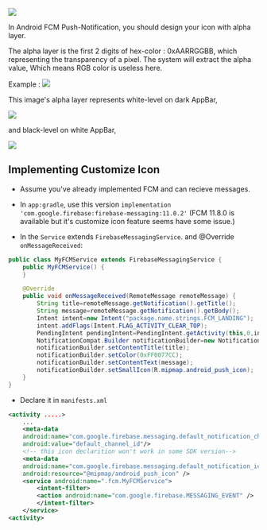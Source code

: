 
<a href="https://i.imgur.com/hXjp70z.png"><img src="https://i.imgur.com/hXjp70z.png"></a>
    
In Android FCM Push-Notification, you should design your icon with alpha layer.
    
The alpha layer is the first 2 digits of hex-color : 0xAARRGGBB, which representing the transparency of a pixel.
The system will extract the alpha value, Which means RGB color is useless here.

Example : 
<img src="https://i.imgur.com/kI7jqNy.png"/>

This image's alpha layer represents white-level on dark AppBar, 

<img src="https://i.imgur.com/hXjp70z.png"/>

and black-level on white AppBar,

<img src="https://i.imgur.com/ALboBzW.png"/>
    
## Implementing Customize Icon
- Assume you've already implemented FCM and can recieve messages.
- In `app:gradle`, use this version `implementation 'com.google.firebase:firebase-messaging:11.0.2'`
(FCM 11.8.0 is available but it's customize icon feature seems have some issue.)

- In the `Service` extends `FirebaseMessagingService`. and @Override `onMessageReceived`:
``` java
public class MyFCMService extends FirebaseMessagingService {
    public MyFCMService() {
    }

    @Override
    public void onMessageReceived(RemoteMessage remoteMessage) {
        String title=remoteMessage.getNotification().getTitle();
        String message=remoteMessage.getNotification().getBody();
        Intent intent=new Intent("package.name.strings.FCM_LANDING");
        intent.addFlags(Intent.FLAG_ACTIVITY_CLEAR_TOP);
        PendingIntent pendingIntent=PendingIntent.getActivity(this,0,intent,PendingIntent.FLAG_ONE_SHOT);
        NotificationCompat.Builder notificationBuilder=new NotificationCompat.Builder(this, "default_channel_id"); // default channels
        notificationBuilder.setContentTitle(title);
        notificationBuilder.setColor(0xFF0077CC);
        notificationBuilder.setContentText(message);
        notificationBuilder.setSmallIcon(R.mipmap.android_push_icon); 
	}
}
```

- Declare it in `manifests.xml`
  
```xml
<activity .....>
	...
    <meta-data
	android:name="com.google.firebase.messaging.default_notification_channel_id"
	android:value="default_channel_id"/>
    <!-- this icon declarition won't work in some SDK version-->
    <meta-data
	android:name="com.google.firebase.messaging.default_notification_icon"
	android:resource="@mipmap/android_push_icon" />
    <service android:name=".fcm.MyFCMService">
        <intent-filter>
    	<action android:name="com.google.firebase.MESSAGING_EVENT" />
        </intent-filter>
    </service>
<activity>
```
